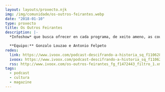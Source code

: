 ```yaml
---
layout: layouts/proxecto.njk
img: /img/comunidade/os-outros-feirantes.webp
date: "2018-01-10"
type: proxecto
title: Os Outros Feirantes
description: |-
  *Infoshow* que busca ofrecer en cada programa, de xeito ameno, as cousas de interés de un Concello de Galicia. É dicir, cada programa adícase a un Concello e tratará de ir contando en diferentes seccións a súa xeografía, gastronomía, recursos naturais e arquitectónicos dese recuncho de Galicia, co ritmo desenfadado dun día de festa. Polo tanto, toda a tempada será unha viaxe constante por Galicia e os seus costumes máis tradicionais.

  **Equipo:** Gonzalo Louzao e Antonio Felpeto
redes:
  link: https://www.ivoox.com/podcast-descifrando-a-historia_sq_f11062871_1.html
  ivoox: https://www.ivoox.com/podcast-descifrando-a-historia_sq_f11062871_1.html
  rss: http://www.ivoox.com/os-outros-feirantes_fg_f1472443_filtro_1.xml
tags:
  - podcast
  - cultura
  - magazine
---
```

